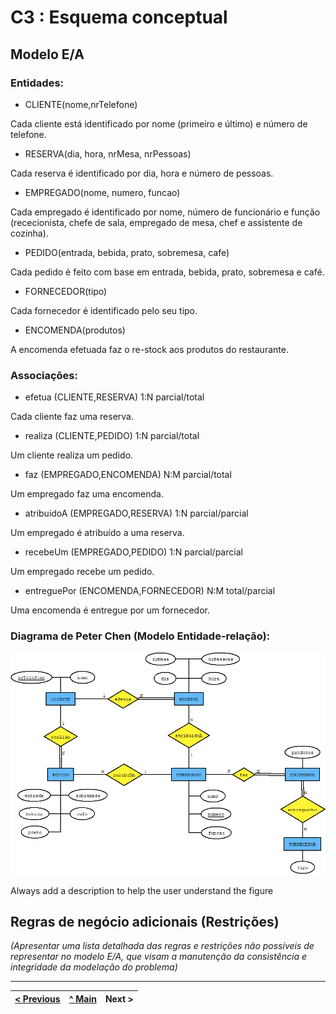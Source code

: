 # C3 : Esquema conceptual

## Modelo E/A

### Entidades:

- CLIENTE(nome,nrTelefone)

Cada cliente está identificado por nome (primeiro e último) e número de telefone.

- RESERVA(dia, hora, nrMesa, nrPessoas)

Cada reserva é identificado por dia, hora e número de pessoas.

- EMPREGADO(nome, numero, funcao)

Cada empregado é identificado por nome, número de funcionário e função (rececionista, chefe de sala, empregado de mesa, chef e assistente de cozinha).

- PEDIDO(entrada, bebida, prato, sobremesa, cafe)

Cada pedido é feito com base em entrada, bebida, prato, sobremesa e café.

- FORNECEDOR(tipo)

Cada fornecedor é identificado pelo seu tipo.

- ENCOMENDA(produtos)

A encomenda efetuada faz o re-stock aos produtos do restaurante.

### Associações:

- efetua (CLIENTE,RESERVA) 1:N parcial/total

Cada cliente faz uma reserva.

- realiza (CLIENTE,PEDIDO) 1:N parcial/total

Um cliente realiza um pedido.

- faz (EMPREGADO,ENCOMENDA) N:M parcial/total

Um empregado faz uma encomenda.

- atribuidoA (EMPREGADO,RESERVA) 1:N parcial/parcial

Um empregado é atribuído a uma reserva.

- recebeUm (EMPREGADO,PEDIDO) 1:N parcial/parcial

Um empregado recebe um pedido.

- entreguePor (ENCOMENDA,FORNECEDOR) N:M total/parcial

Uma encomenda é entregue por um fornecedor.

### Diagrama de Peter Chen (Modelo Entidade-relação):   
![An alternative description](images/Diagrama.png)

Always add a description to help the user understand the figure 

## Regras de negócio adicionais (Restrições)
_(Apresentar uma lista detalhada das regras e restrições não possíveis de representar no modelo E/A, que visam a manutenção da consistência e integridade da modelação do problema)_

---
[< Previous](rei02.md) | [^ Main](https://github.com/SIBD01/TrabalhoFinal/) | Next >
:--- | :---: | ---: 
